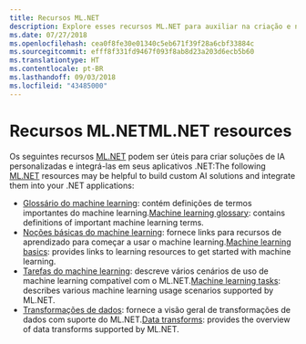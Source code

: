 ```yaml
---
title: Recursos ML.NET
description: Explore esses recursos ML.NET para auxiliar na criação e na integração de soluções de IA personalizadas em seus aplicativos .NET.
ms.date: 07/27/2018
ms.openlocfilehash: cea0f8fe30e01340c5eb671f39f28a6cbf33884c
ms.sourcegitcommit: efff8f331fd9467f093f8ab8d23a203d6ecb5b60
ms.translationtype: HT
ms.contentlocale: pt-BR
ms.lasthandoff: 09/03/2018
ms.locfileid: "43485000"
---
```

# <a name="mlnet-resources"></a><span data-ttu-id="baf52-103">Recursos ML.NET</span><span class="sxs-lookup"><span data-stu-id="baf52-103">ML.NET resources</span></span>

<span data-ttu-id="baf52-104">Os seguintes recursos [ML.NET](../index.md) podem ser úteis para criar soluções de IA personalizadas e integrá-las em seus aplicativos .NET:</span><span class="sxs-lookup"><span data-stu-id="baf52-104">The following  [ML.NET](../index.md) resources may be helpful to build custom AI solutions and integrate them into your .NET applications:</span></span>

- <span data-ttu-id="baf52-105">[Glossário do machine learning](glossary.md): contém definições de termos importantes do machine learning.</span><span class="sxs-lookup"><span data-stu-id="baf52-105">[Machine learning glossary](glossary.md): contains definitions of important machine learning terms.</span></span>
- <span data-ttu-id="baf52-106">[Noções básicas do machine learning](basics.md): fornece links para recursos de aprendizado para começar a usar o machine learning.</span><span class="sxs-lookup"><span data-stu-id="baf52-106">[Machine learning basics](basics.md): provides links to learning resources to get started with machine learning.</span></span>
- <span data-ttu-id="baf52-107">[Tarefas do machine learning](tasks.md): descreve vários cenários de uso de machine learning compatível com o ML.NET.</span><span class="sxs-lookup"><span data-stu-id="baf52-107">[Machine learning tasks](tasks.md): describes various machine learning usage scenarios supported by ML.NET.</span></span>
- <span data-ttu-id="baf52-108">[Transformações de dados](transforms.md): fornece a visão geral de transformações de dados com suporte do ML.NET.</span><span class="sxs-lookup"><span data-stu-id="baf52-108">[Data transforms](transforms.md): provides the overview of data transforms supported by ML.NET.</span></span>
